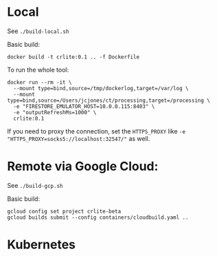 # Local

See `./build-local.sh`

Basic build:
```
docker build -t crlite:0.1 .. -f Dockerfile
```

To run the whole tool:

```
docker run --rm -it \
  --mount type=bind,source=/tmp/dockerlog,target=/var/log \
  --mount type=bind,source=/Users/jcjones/ct/processing,target=/processing \
  -e "FIRESTORE_EMULATOR_HOST=10.0.0.115:8403" \
  -e "outputRefreshMs=1000" \
  crlite:0.1
```

If you need to proxy the connection, set the `HTTPS_PROXY` like  `-e "HTTPS_PROXY=socks5://localhost:32547/"` as well.


# Remote via Google Cloud:

See `./build-gcp.sh`

Basic build:

```
gcloud config set project crlite-beta
gcloud builds submit --config containers/cloudbuild.yaml ..
```


# Kubernetes

```
```
